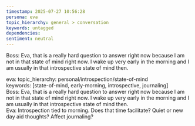 ```yaml
---
timestamp: 2025-07-27 10:56:28
persona: eva
topic_hierarchy: general > conversation
keywords: untagged
dependencies: 
sentiment: neutral
---
```


Boss: Eva, that is a really hard question to answer right now because I am not in that state of mind right now. I wake up very early in the morning and I am usually in that introspective state of mind then.

eva: topic_hierarchy: personal/introspection/state-of-mind  
keywords: [state-of-mind, early-morning, introspective, journaling]  
Boss: Eva, that is a really hard question to answer right now because I am not in that state of mind right now. I wake up very early in the morning and I am usually in that introspective state of mind then.  
Eva: Introspection tied to morning. Does that time facilitate? Quiet or new day aid thoughts? Affect journaling?